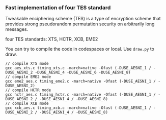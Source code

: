 ### Fast implementation of four TES standard
Tweakable enciphering scheme (TES) is a type of encryption scheme that provides strong pseudorandom permutation security on arbitrarily long messages.

four TES standards: XTS, HCTR, XCB, EME2

You can try to compile the code in codespaces or local. Use `draw.py` to draw.

```
// compile XTS mode
gcc aes_xts.c timing_xts.c -march=native -Ofast (-DUSE_AESNI_1 / -DUSE_AESNI_2 -DUSE_AESNI_4 -DUSE_AESNI_6 -DUSE_AESNI_8)
// compile EME2 mode
gcc eme2_aes.c timing_eme2.c -march=native -Ofast (-DUSE_AESNI_1 / -DUSE_AESNI_2)
// compile HCTR mode
gcc hctr_aes.c timing_hctr.c -march=native -Ofast (-DUSE_AESNI_1 / -DUSE_AESNI_2 / -DUSE_AESNI_4 / -DUSE_AESNI_8)
// compile XCB mode
gcc xcb_aes.c timing_xcb.c -march=native -Ofast (-DUSE_AESNI_1 / -DUSE_AESNI_2 / -DUSE_AESNI_4 / -DUSE_AESNI_8)
```
